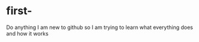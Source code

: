 # first-

Do anything I am new to github so I am trying to learn what everything does and how it works